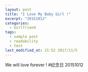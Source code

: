 ```yaml
---
layout: post
title: "I Love My Baby Girl !"
excerpt: "20151012"
categories:
  - Girlfriend
tags:
  - sample post
  - readability
  - test
last_modified_at: 21:52 2017/11/5
---
```

We will love forever !
#纪念日
20151012
